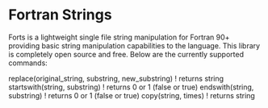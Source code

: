 # Fortran Strings

Forts is a lightweight single file string manipulation for Fortran 90+ providing basic string manipulation capabilities to the language. This library is completely open source and free. Below are the currently supported commands:

replace(original_string, substring, new_substring) ! returns string
startswith(string, substring) ! returns 0 or 1 (false or true)
endswith(string, substring) ! returns 0 or 1 (false or true)
copy(string, times) ! returns string
